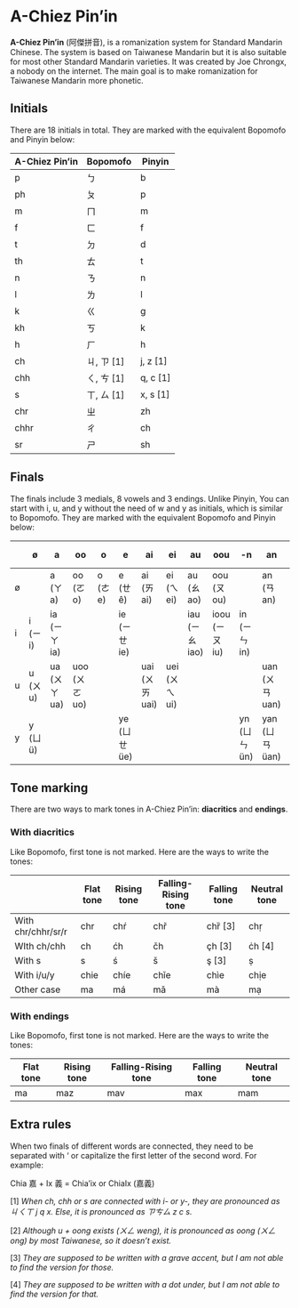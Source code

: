 # A-Chiez Pin’in

**A-Chiez Pin’in** (阿傑拼音), is a romanization system for Standard Mandarin Chinese. The system is based on Taiwanese Mandarin but it is also suitable for most other Standard Mandarin varieties. It was created by Joe Chrongx, a nobody on the internet. The main goal is to make romanization for Taiwanese Mandarin more phonetic.

## Initials

There are 18 initials in total. They are marked with the equivalent Bopomofo and Pinyin below:

| A-Chiez Pin’in | Bopomofo | Pinyin |
| --- | --- | --- |
| p | ㄅ | b |
| ph | ㄆ | p |
| m | ㄇ | m |
| f | ㄈ | f |
| t | ㄉ | d |
| th | ㄊ | t |
| n | ㄋ | n |
| l | ㄌ | l |
| k | ㄍ | g |
| kh | ㄎ | k |
| h | ㄏ | h |
| ch | ㄐ, ㄗ [1] | j, z [1] |
| chh | ㄑ, ㄘ [1] | q, c [1] |
| s | ㄒ, ㄙ [1] | x, s [1] |
| chr | ㄓ | zh |
| chhr | ㄔ | ch |
| sr | ㄕ | sh |

## Finals

The finals include 3 medials, 8 vowels and 3 endings. Unlike Pinyin, You can start with i, u, and y without the need of w and y as initials, which is similar to Bopomofo. They are marked with the equivalent Bopomofo and Pinyin below:

|  | ø | a | oo | o | e | ai | ei | au | oou | -n | an | on | en | -ng | ang | oong | ong |
| --- | --- | --- | --- | --- | --- | --- | --- | --- | --- | --- | --- | --- | --- | --- | --- | --- | --- |
| ø |  | a (ㄚ a) | oo (ㄛ o) | o (ㄜ e) | e (ㄝ ê) | ai (ㄞ ai) | ei (ㄟ ei) | au (ㄠ ao) | oou (ㄡ ou) |  | an (ㄢ an) | en (ㄣ en) |  |  | ang (ㄤ ang) | oong (ㄨㄥ ong) | ong (ㄥ ong) |
| i | i (ㄧ i) | ia (ㄧㄚ ia) |  |  | ie (ㄧㄝ ie) |  |  | iau (ㄧㄠ iao) | ioou (ㄧㄡ iu) | in (ㄧㄣ in) |  |  | ien (ㄧㄢ ian) | ing (ㄧㄥ ing) | iang (ㄧㄤ iang) | iong (ㄩㄥ iong) |  |
| u | u (ㄨ u) | ua (ㄨㄚ ua) | uoo (ㄨㄛ uo) |  |  | uai (ㄨㄞ uai) | uei (ㄨㄟ ui) |  |  |  | uan (ㄨㄢ uan) | uen (ㄨㄣ uen) |  |  | uang (ㄨㄤ uang) | [2] |  |
| y | y (ㄩ ü) |  |  |  | ye (ㄩㄝ üe) |  |  |  |  | yn (ㄩㄣ ün) | yan (ㄩㄢ üan) |  |  |  |  |  |  |

## Tone marking

There are two ways to mark tones in A-Chiez Pin’in: **diacritics** and **endings**.

### With diacritics

Like Bopomofo, first tone is not marked. Here are the ways to write the tones:

|  | Flat tone | Rising tone | Falling-Rising tone | Falling tone | Neutral tone |
| --- | --- | --- | --- | --- | --- |
| With chr/chhr/sr/r | chr  | chŕ | chř | chȑ [3] | chṛ |
| WIth ch/chh | ch | ćh | čh | çh [3] | ċh [4] |
| With s | s | ś | š | ş [3]  | ṣ  |
| With i/u/y | chie | chíe | chǐe | chìe | chịe |
| Other case | ma | má | mǎ | mà | mạ |

### With endings

Like Bopomofo, first tone is not marked. Here are the ways to write the tones:

| Flat tone | Rising tone | Falling-Rising tone | Falling tone | Neutral tone |
| --- | --- | --- | --- | --- |
| ma | maz | mav | max | mam |

## Extra rules

When two finals of different words are connected, they need to be separated with ‘ or capitalize the first letter of the second word. For example:

Chia 嘉 + Ix 義 = Chia’ix or ChiaIx (嘉義)

[1] *When ch, chh or s are connected with i- or y-, they are pronounced as ㄐㄑㄒ j q x. Else, it is pronounced as ㄗㄘㄙ z c s.*

[2] *Although u + oong exists (ㄨㄥ weng), it is pronounced as oong (ㄨㄥ ong) by most Taiwanese, so it doesn’t exist.*

[3] *They are supposed to be written with a grave accent, but I am not able to find the version for those.*

[4] *They are supposed to be written with a dot under, but I am not able to find the version for that.*